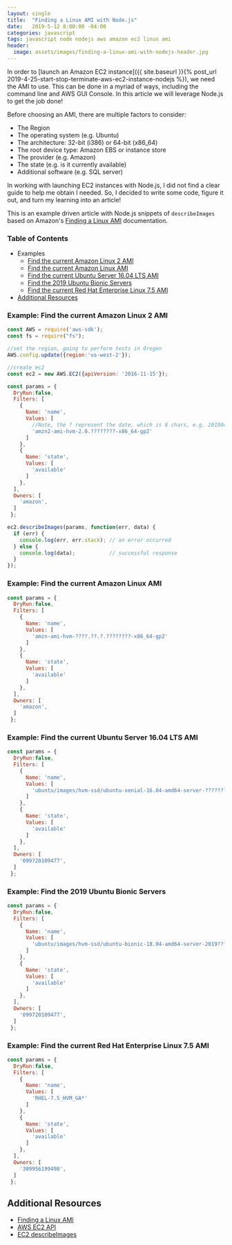 ```yaml
---
layout: single
title:  "Finding a Linux AMI with Node.js"
date:   2019-5-12 8:00:00 -04:00
categories: javascript
tags: javascript node nodejs aws amazon ec2 linux ami
header:
  image: assets/images/finding-a-linux-ami-with-nodejs-header.jpg
---
```

In order to [launch an Amazon EC2 instance]({{ site.baseurl }}{% post_url 2019-4-25-start-stop-terminate-aws-ec2-instance-nodejs %}), we need the AMI to use. This can be done in a myriad of ways, including the command line and AWS GUI Console. In this article we will leverage Node.js to get the job done!

Before choosing an AMI, there are multiple factors to consider:
- The Region
- The operating system (e.g. Ubuntu)
- The architecture: 32-bit (i386) or 64-bit (x86_64)
- The root device type: Amazon EBS or instance store
- The provider (e.g. Amazon)
- The state (e.g. is it currently available)
- Additional software (e.g. SQL server)

In working with launching EC2 instances with Node.js, I did not find a clear guide to help me obtain I needed. So, I decided to write some code, figure it out, and turn my learning into an article!

This is an example driven article with Node.js snippets of `describeImages` based on Amazon's [Finding a Linux AMI](https://docs.aws.amazon.com/AWSEC2/latest/UserGuide/finding-an-ami.html) documentation.

### Table of Contents
- Examples
  - [Find the current Amazon Linux 2 AMI](#example-find-the-current-amazon-linux-2-ami)
  - [Find the current Amazon Linux AMI](#example-find-the-current-amazon-linux-ami)
  - [Find the current Ubuntu Server 16.04 LTS AMI](#example-find-the-current-ubuntu-server-1604-lts-ami)
  - [Find the 2019 Ubuntu Bionic Servers](#example-find-the-2019-ubuntu-bionic-servers)
  - [Find the current Red Hat Enterprise Linux 7.5 AMI](#example-find-the-current-red-hat-enterprise-linux-75-ami)
- [Additional Resources](#additional-resources)

### Example: Find the current Amazon Linux 2 AMI
```javascript
const AWS = require('aws-sdk');
const fs = require("fs");

//set the region, going to perform tests in Oregon
AWS.config.update({region:'us-west-2'});

//create ec2
const ec2 = new AWS.EC2({apiVersion: '2016-11-15'});

const params = {
  DryRun:false,
  Filters: [
    {
      Name: 'name',
      Values: [
        //Note, the ? represent the date, which is 8 chars, e.g. 20190403
        'amzn2-ami-hvm-2.0.????????-x86_64-gp2'
      ]
    },
    {
      Name: 'state',
      Values: [
        'available'
      ]
    },    
  ],
  Owners: [
    'amazon',
  ]  
 };

ec2.describeImages(params, function(err, data) {
  if (err) {
    console.log(err, err.stack); // an error occurred
  } else {
    console.log(data);           // successful response
  }  
});
```

### Example: Find the current Amazon Linux AMI
```javascript
const params = {
  DryRun:false,
  Filters: [
    {
      Name: 'name',
      Values: [        
        'amzn-ami-hvm-????.??.?.????????-x86_64-gp2'
      ]
    },
    {
      Name: 'state',
      Values: [
        'available'
      ]
    },
  ],
  Owners: [
    'amazon',
  ]  
 };
```

### Example: Find the current Ubuntu Server 16.04 LTS AMI
```javascript
const params = {
  DryRun:false,
  Filters: [
    {
      Name: 'name',
      Values: [
        'ubuntu/images/hvm-ssd/ubuntu-xenial-16.04-amd64-server-????????'
      ]
    },
    {
      Name: 'state',
      Values: [
        'available'
      ]
    },
  ],
  Owners: [
    '099720109477',
  ]  
 };
```

### Example: Find the 2019 Ubuntu Bionic Servers
```javascript
const params = {
  DryRun:false,
  Filters: [
    {
      Name: 'name',
      Values: [
        'ubuntu/images/hvm-ssd/ubuntu-bionic-18.04-amd64-server-2019????'
      ]
    },
    {
      Name: 'state',
      Values: [
        'available'
      ]
    },
  ],
  Owners: [
    '099720109477',
  ]  
 };
```

### Example: Find the current Red Hat Enterprise Linux 7.5 AMI
```javascript
const params = {
  DryRun:false,
  Filters: [
    {
      Name: 'name',
      Values: [
        'RHEL-7.5_HVM_GA*'
      ]
    },
    {
      Name: 'state',
      Values: [
        'available'
      ]
    },
  ],
  Owners: [
    '309956199498',
  ]  
 };
```

## Additional Resources
- [Finding a Linux AMI](https://docs.aws.amazon.com/AWSEC2/latest/UserGuide/finding-an-ami.html)
- [AWS EC2 API](https://docs.aws.amazon.com/AWSJavaScriptSDK/latest/AWS/EC2.html)
- [EC2 describeImages](https://docs.aws.amazon.com/AWSJavaScriptSDK/latest/AWS/EC2.html#describeImages-property)
